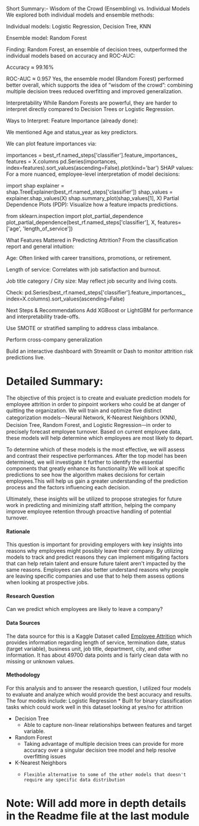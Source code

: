 Short Summary:-
Wisdom of the Crowd (Ensembling) vs. Individual Models
We explored both individual models and ensemble methods:

Individual models: Logistic Regression, Decision Tree, KNN

Ensemble model: Random Forest

Finding:
Random Forest, an ensemble of decision trees, outperformed the individual models based on accuracy and ROC-AUC:

Accuracy ≈ 99.16%

ROC-AUC ≈ 0.957
Yes, the ensemble model (Random Forest) performed better overall, which supports the idea of “wisdom of the crowd”: combining multiple decision trees reduced overfitting and improved generalization.

Interpretability
While Random Forests are powerful, they are harder to interpret directly compared to Decision Trees or Logistic Regression.

Ways to Interpret:
Feature Importance (already done):

We mentioned Age and status_year as key predictors.

We can plot feature importances via:

importances = best_rf.named_steps['classifier'].feature_importances_
features = X.columns
pd.Series(importances, index=features).sort_values(ascending=False).plot(kind='bar')
SHAP values:
For a more nuanced, employee-level interpretation of model decisions:

import shap
explainer = shap.TreeExplainer(best_rf.named_steps['classifier'])
shap_values = explainer.shap_values(X)
shap.summary_plot(shap_values[1], X)
Partial Dependence Plots (PDP):
Visualize how a feature impacts predictions.

from sklearn.inspection import plot_partial_dependence
plot_partial_dependence(best_rf.named_steps['classifier'], X, features=['age', 'length_of_service'])

What Features Mattered in Predicting Attrition?
From the classification report and general intuition:

Age: Often linked with career transitions, promotions, or retirement.

Length of service: Correlates with job satisfaction and burnout.

Job title category / City size: May reflect job security and living costs.

Check:
pd.Series(best_rf.named_steps['classifier'].feature_importances_, index=X.columns).sort_values(ascending=False)

Next Steps & Recommendations
Add XGBoost or LightGBM for performance and interpretability trade-offs.

Use SMOTE or stratified sampling to address class imbalance.

Perform cross-company generalization

Build an interactive dashboard with Streamlit or Dash to monitor attrition risk predictions live.

Detailed Summary:
=================
The objective of this project is to create and evaluate prediction models for employee attrition in order to pinpoint workers who could be at danger of quitting the organization. We will train and optimize five distinct categorization modelsᅳNeural Network, K-Nearest Neighbors (KNN), Decision Tree, Random Forest, and Logistic Regressionᅳin order to precisely forecast employee turnover. Based on current employee data, these models will help determine which employees are most likely to depart. 

To determine which of these models is the most effective, we will assess and contrast their respective performances. After the top model has been determined, we will investigate it further to identify the essential components that greatly enhance its functionality.We will look at specific predictions to see how the algorithm makes decisions for certain employees.This will help us gain a greater understanding of the prediction process and the factors influencing each decision. 

Ultimately, these insights will be utilized to propose strategies for future work in predicting and minimizing staff attrition, helping the company improve employee retention through proactive handling of potential turnover. 

#### Rationale
This question is important for providing employers with key insights into reasons why employees might possibly leave their company. By utilizing models to track and predict reasons they can implement mitigating factors that can help retain talent and ensure future talent aren't impacted by the same reasons. Employees can also better understand reasons why people are leaving specific companies and use that to help them assess options when looking at prospective jobs.

#### Research Question
Can we predict which employees are likely to leave a company?

#### Data Sources
The data source for this is a Kaggle Dataset called [Employee Attrition](https://www.kaggle.com/datasets/HRAnalyticRepository/employee-attrition-data/data) which provides information regarding length of service, termination date, status (target variable), business unit, job title, department, city, and other information. It has about 49700 data points and is fairly clean data with no missing or unknown values.

#### Methodology
For this analysis and to answer the research question, I utilized four models to evaluate and analyze which would provide the best accuracy and results. The four models include: 
Logistic Regression
    *  Built for binary classification tasks which could work well in this dataset looking at yes/no for attrition
*   Decision Tree
    *    Able to capture non-linear relationships between features and target variable.
*   Random Forest
    *    Taking advantage of multiple decision trees can provide for more accuracy over a singular decision tree model and help resolve overfitting issues
*   K-Nearest Neighbors
    *     Flexible alternative to some of the other models that doesn't require any specific data distribution


Note: Will add more in depth details in the Readme file at the last module
==========================================================================

